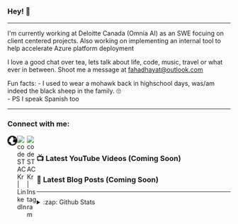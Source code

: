 ### Hey! 👋
---
I'm currently working at Deloitte Canada (Omnia AI) as an SWE focuing on client centered projects. Also working on implementing an internal tool to help accelerate Azure platform deployment

I love a good chat over tea, lets talk about life, code, music, travel or what ever in between. Shoot me a message at fahadhayat@outlook.com

Fun facts: - I used to wear a mohawk back in highschool days, was/am indeed the black sheep in the family. 🙄 <br/>
          - PS I speak Spanish too

---
### Connect with me:

[<img align="left" alt="codeSTACKr.com" width="22px" src="https://raw.githubusercontent.com/iconic/open-iconic/master/svg/globe.svg" />][website]
<!-- [<img align="left" alt="codeSTACKr | YouTube" width="22px" src="https://cdn.jsdelivr.net/npm/simple-icons@v3/icons/youtube.svg" />][youtube] -->
<!-- [<img align="left" alt="codeSTACKr | Twitter" width="22px" src="https://cdn.jsdelivr.net/npm/simple-icons@v3/icons/twitter.svg" />][twitter] -->
[<img align="left" alt="codeSTACKr | LinkedIn" width="22px" src="https://cdn.jsdelivr.net/npm/simple-icons@v3/icons/linkedin.svg" />][linkedin]
[<img align="left" alt="codeSTACKr | Instagram" width="22px" src="https://cdn.jsdelivr.net/npm/simple-icons@v3/icons/instagram.svg" />][instagram]


[website]: https://fahadhayat.life
<!-- [twitter]: https://twitter.com/codeSTACKr -->
<!-- [youtube]: https://youtube.com/codeSTACKr -->
[instagram]: https://instagram.com/fahoodii_h
[linkedin]: https://linkedin.com/in/fahdhayat
<br />


### 📺 Latest YouTube Videos (Coming Soon)

<!-- YOUTUBE:START -->
<!-- YOUTUBE:END -->


### 📕 Latest Blog Posts (Coming Soon)

<!-- BLOG-POST-LIST:START -->
<!-- BLOG-POST-LIST:END -->

--- 
<details>
  <summary>:zap: Github Stats</summary>

  <img align="left" alt="codeSTACKr's Github Stats" src="https://github-readme-stats.codestackr.vercel.app/api?username=businessglitch&show_icons=true&hide_border=true" />

</details>

